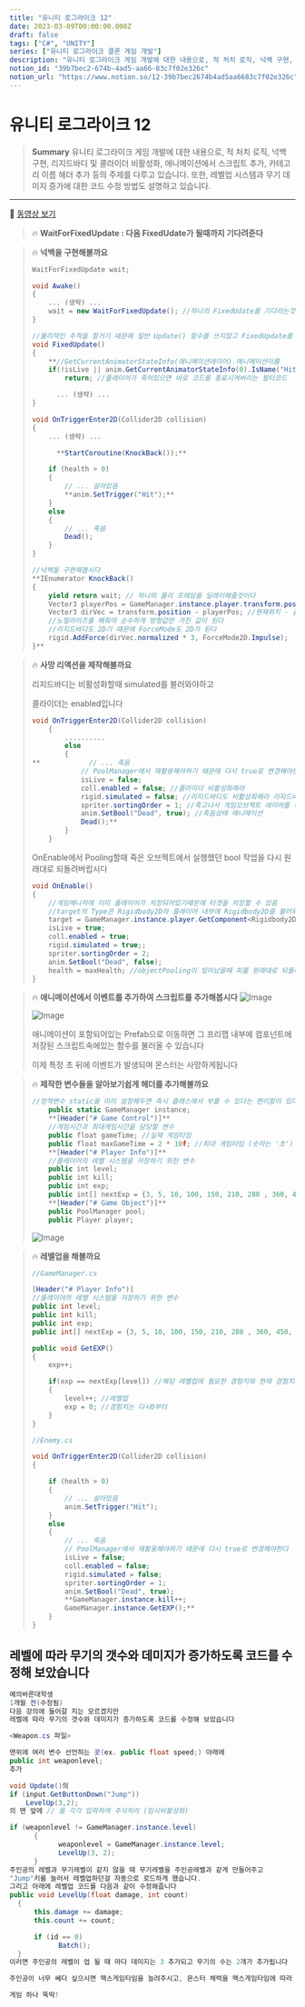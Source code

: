 ```yaml
---
title: "유니티 로그라이크 12"
date: 2023-03-09T00:00:00.000Z
draft: false
tags: ["C#", "UNITY"]
series: ["유니티 로그라이크 클론 게임 개발"]
description: "유니티 로그라이크 게임 개발에 대한 내용으로, 적 처치 로직, 넉백 구현, 리지드바디 및 콜라이더 비활성화, 애니메이션에서 스크립트 추가, 카테고리 이름 헤더 추가 등의 주제를 다루고 있습니다. 또한, 레벨업 시스템과 무기 데미지 증가에 대한 코드 수정 방법도 설명하고 있습니다."
notion_id: "39b7bec2-674b-4ad5-aa66-83c7f02e326c"
notion_url: "https://www.notion.so/12-39b7bec2674b4ad5aa6683c7f02e326c"
---
```


# 유니티 로그라이크 12

> **Summary**
> 유니티 로그라이크 게임 개발에 대한 내용으로, 적 처치 로직, 넉백 구현, 리지드바디 및 콜라이더 비활성화, 애니메이션에서 스크립트 추가, 카테고리 이름 헤더 추가 등의 주제를 다루고 있습니다. 또한, 레벨업 시스템과 무기 데미지 증가에 대한 코드 수정 방법도 설명하고 있습니다.

---

🎥 [동영상 보기](https://www.youtube.com/watch?v=JRaIlTEmvHY&list=PLO-mt5Iu5TeZF8xMHqtT_DhAPKmjF6i3x&index=12)

> 🔥 **WaitForFixedUpdate : 다음 FixedUdate가 될때까지 기다려준다**

> 🔥 **넉백을 구현해볼까요**
> ```c#
> WaitForFixedUpdate wait;
>
> void Awake()
> {
>     ... (생략) ...
>     wait = new WaitForFixedUpdate(); //하나의 FixedUdate를 기다리는것이기때문에 매개변수는 따로 X
> }
>
> //물리적인 추적을 할거기 때문에 일반 Update() 함수를 쓰지않고 FixedUpdate를 사용할것임
> void FixedUpdate()
> {
>     **//GetCurrentAnimatorStateInfo(애니메이션레이어).애니메이션이름
>     if(!isLive || anim.GetCurrentAnimatorStateInfo(0).IsName("Hit"))**
>         return; //플레이어가 죽어있으면 바로 코드를 종료시켜버리는 필터코드
>
> 		... (생략) ...
> }
>
> void OnTriggerEnter2D(Collider2D collision) 
> {
>     ... (생략) ...
>
> 		**StartCoroutine(KnockBack());**		
>
>     if (health > 0)
>     {
>         // ... 살아있음
>         **anim.SetTrigger("Hit");**
>     }
>     else
>     {
>         // ... 죽음
>         Dead();
>     }
> }
>
> //넉백을 구현해봅시다
> **IEnumerator KnockBack()
> {
>     yield return wait; // 하나의 물리 프레임을 딜레이해줄것이다
>     Vector3 playerPos = GameManager.instance.player.transform.position;
>     Vector3 dirVec = transform.position - playerPos; //현재위치 - 플레이어 위치
>     //노멀라이즈를 해줘야 순수하게 방향값만 가진 값이 된다
>     //리지드바디도 2D기 떄문에 ForceMode도 2D가 된다
>     rigid.AddForce(dirVec.normalized * 3, ForceMode2D.Impulse);
> }**
> ```
>
>

> 🔥 **사망 리액션을 제작해볼까요**
>
> 리지드바디는 비활성화할때 simulated를 불러와야하고
>
> 콜라이더는 enabled입니다
>
>
> ```c#
> void OnTriggerEnter2D(Collider2D collision) 
>     {
>         ..........
>         else
>         {
> **            // ... 죽음
>             // PoolManager에서 재활용해야하기 때문에 다시 true로 변경해야한다
>             isLive = false;
>             coll.enabled = false; //콜라이더 비활성화해라
>             rigid.simulated = false; //리지드바디도 비활성화해라 리지드바디는 simulated로 꺼야한다
>             spriter.sortingOrder = 1; //죽고나서 게임오브젝트 레이어를 하나 낮춘다
>             anim.SetBool("Dead", true); //죽음상태 애니메이션
>             Dead();**
>         }
>     }
> ```
>
> OnEnable에서 Pooling할때 죽은 오브젝트에서 실행했던 bool 작업을 다시 원래대로 되돌려버립시다
>
> ```c#
> void OnEnable()
> {
>     //게임매니저에 이미 플레이어가 저장되어있기떄문에 타겟을 저장할 수 있음
>     //target의 Type은 Rigidbody2D라 플레이어 내부에 Rigidbody2D를 불러와야한다
>     target = GameManager.instance.player.GetComponent<Rigidbody2D>();
>     isLive = true;
>     coll.enabled = true;
>     rigid.simulated = true;;
>     spriter.sortingOrder = 2;
>     anim.SetBool("Dead", false);
>     health = maxHealth; //objectPooling이 일어났을때 피를 원래대로 되돌리기 위해서 maxHealth를 넣어줌
> }
> ```
>
>

> 🔥 **애니메이션에서 이벤트를 추가하여 스크립트를 추가해봅시다**
> ![Image](image_1e27ef460d3c.png)
>
> ![Image](image_198ab1e635ec.png)
>
> 애니메이션이 포함되어있는 Prefab으로 이동하면 그 프리팹 내부에 컴포넌트에 저장된 스크립트속에있는 함수를 불러올 수 있습니다
>
>
> 이제 특정 초 뒤에 이벤트가 발생되며 몬스터는 사망하게됩니다
>
>

> 🔥 **제작한 변수들을 알아보기쉽게 헤더를 추가해볼까요**
> ```javascript
> //정적변수 static을 미리 설정해두면 즉시 클래스에서 부를 수 있다는 편리함이 있다
>     public static GameManager instance;
>     **[Header("# Game Control")]**
>     //게임시간과 최대게임시간을 담당할 변수
>     public float gameTime; //실제 게임타임
>     public float maxGameTime = 2 * 10f; //최대 게임타임 (숫자는 '초')
>     **[Header("# Player Info")]**
>     //플레이어의 레벨 시스템을 저장하기 위한 변수
>     public int level;
>     public int kill;
>     public int exp;
>     public int[] nextExp = {3, 5, 10, 100, 150, 210, 280 , 360, 450, 600};
>     **[Header("# Game Object")]**
>     public PoolManager pool;
>     public Player player;
> ```
>
> ![Image](image_a984463d1269.png)
>
>

> 🔥 **레벨업을 해볼까요**
> ```c#
> //GameManager.cs
>
> [Header("# Player Info")]
> //플레이어의 레벨 시스템을 저장하기 위한 변수
> public int level;
> public int kill;
> public int exp;
> public int[] nextExp = {3, 5, 10, 100, 150, 210, 280 , 360, 450, 600};
>
> public void GetEXP()
> {
>     exp++;
>
>     if(exp == nextExp[level]) //해당 레벨업에 필요한 경험치와 현재 경험치가 같다면
>     {
>         level++; //레벨업
>         exp = 0; //경험치는 다시0부터
>     }
> }
> ```
>
> ```c#
> //Enemy.cs
>
> void OnTriggerEnter2D(Collider2D collision) 
> {
>
>     if (health > 0)
>     {
>         // ... 살아있음
>         anim.SetTrigger("Hit");
>     }
>     else
>     {
>         // ... 죽음
>         // PoolManager에서 재활용해야하기 때문에 다시 true로 변경해야한다
>         isLive = false;
>         coll.enabled = false;
>         rigid.simulated = false;
>         spriter.sortingOrder = 1;
>         anim.SetBool("Dead", true);
>         **GameManager.instance.kill++;
>         GameManager.instance.GetEXP();**
>     }
> }
> ```
>
>

## 레벨에 따라 무기의 갯수와 데미지가 증가하도록 코드를 수정해 보았습니다


```c#
예의바른대학생
1개월 전(수정됨)
다음 강의에 들어갈 지는 모르겠지만
레벨에 따라 무기의 갯수와 데미지가 증가하도록 코드를 수정해 보았습니다

<Weapon.cs 파일>

맨위에 여러 변수 선언하는 곳(ex. public float speed;) 아래에
public int weaponlevel; 
추가 

void Update()의 
if (input.GetButtonDown("Jump"))
    LevelUp(3,2);
의 맨 앞에 // 를 각각 입력하여 주석처리 (임시비활성화)

if (weaponlevel != GameManager.instance.level)
      {
            weaponlevel = GameManager.instance.level;
            LevelUp(3, 2);
      }
주인공의 레벨과 무기레벨이 같지 않을 때 무기레벨을 주인공레벨과 같게 만들어주고
"Jump"키를 눌러서 레벨업하던걸 자동으로 로드하게 했습니다.
그리고 아래에 레벨업 코드를 다음과 같이 수정해줍니다
public void LevelUp(float damage, int count)
  {
      this.damage += damage;
      this.count += count;

      if (id == 0)
            Batch();
  }
이러면 주인공의 레벨이 업 될 때 마다 데미지는 3 추가되고 무기의 수는 2개가 추가됩니다

주인공이 너무 쎄다 싶으시면 맥스게임타임을 늘려주시고, 몬스터 체력을 맥스게임타임에 따라 조금씩 증가시키는 스크립트도 추가하신다면,,,,,

게임 하나 뚝딱!
```

